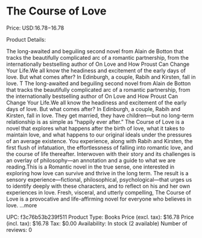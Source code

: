 # The Course of Love

Price: USD:$16.78-$16.78

Product Details:

The long-awaited and beguiling second novel from Alain de Botton that tracks the beautifully complicated arc of a romantic partnership, from the internationally bestselling author of On Love and How Proust Can Change Your Life.We all know the headiness and excitement of the early days of love. But what comes after? In Edinburgh, a couple, Rabih and Kirsten, fall in love. T The long-awaited and beguiling second novel from Alain de Botton that tracks the beautifully complicated arc of a romantic partnership, from the internationally bestselling author of On Love and How Proust Can Change Your Life.We all know the headiness and excitement of the early days of love. But what comes after? In Edinburgh, a couple, Rabih and Kirsten, fall in love. They get married, they have children—but no long-term relationship is as simple as “happily ever after.” The Course of Love is a novel that explores what happens after the birth of love, what it takes to maintain love, and what happens to our original ideals under the pressures of an average existence. You experience, along with Rabih and Kirsten, the first flush of infatuation, the effortlessness of falling into romantic love, and the course of life thereafter. Interwoven with their story and its challenges is an overlay of philosophy—an annotation and a guide to what we are reading.This is a Romantic novel in the true sense, one interested in exploring how love can survive and thrive in the long term. The result is a sensory experience—fictional, philosophical, psychological—that urges us to identify deeply with these characters, and to reflect on his and her own experiences in love. Fresh, visceral, and utterly compelling, The Course of Love is a provocative and life-affirming novel for everyone who believes in love. ...more

UPC: f3c76b53b239f511
Product Type: Books
Price (excl. tax): $16.78
Price (incl. tax): $16.78
Tax: $0.00
Availability: In stock (2 available)
Number of reviews: 0